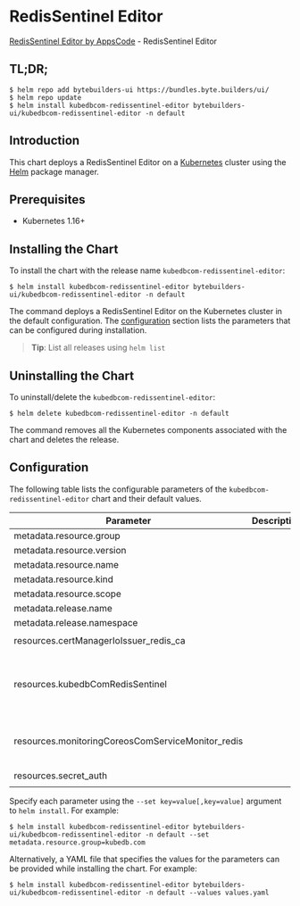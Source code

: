 # RedisSentinel Editor

[RedisSentinel Editor by AppsCode](https://byte.builders) - RedisSentinel Editor

## TL;DR;

```console
$ helm repo add bytebuilders-ui https://bundles.byte.builders/ui/
$ helm repo update
$ helm install kubedbcom-redissentinel-editor bytebuilders-ui/kubedbcom-redissentinel-editor -n default
```

## Introduction

This chart deploys a RedisSentinel Editor on a [Kubernetes](http://kubernetes.io) cluster using the [Helm](https://helm.sh) package manager.

## Prerequisites

- Kubernetes 1.16+

## Installing the Chart

To install the chart with the release name `kubedbcom-redissentinel-editor`:

```console
$ helm install kubedbcom-redissentinel-editor bytebuilders-ui/kubedbcom-redissentinel-editor -n default
```

The command deploys a RedisSentinel Editor on the Kubernetes cluster in the default configuration. The [configuration](#configuration) section lists the parameters that can be configured during installation.

> **Tip**: List all releases using `helm list`

## Uninstalling the Chart

To uninstall/delete the `kubedbcom-redissentinel-editor`:

```console
$ helm delete kubedbcom-redissentinel-editor -n default
```

The command removes all the Kubernetes components associated with the chart and deletes the release.

## Configuration

The following table lists the configurable parameters of the `kubedbcom-redissentinel-editor` chart and their default values.

|                     Parameter                     | Description |                                                                                                                                                                                                                                                                                                                  Default                                                                                                                                                                                                                                                                                                                  |
|---------------------------------------------------|-------------|-------------------------------------------------------------------------------------------------------------------------------------------------------------------------------------------------------------------------------------------------------------------------------------------------------------------------------------------------------------------------------------------------------------------------------------------------------------------------------------------------------------------------------------------------------------------------------------------------------------------------------------------|
| metadata.resource.group                           |             | `kubedb.com`                                                                                                                                                                                                                                                                                                                                                                                                                                                                                                                                                                                                                              |
| metadata.resource.version                         |             | `v1alpha2`                                                                                                                                                                                                                                                                                                                                                                                                                                                                                                                                                                                                                                |
| metadata.resource.name                            |             | `redissentinels`                                                                                                                                                                                                                                                                                                                                                                                                                                                                                                                                                                                                                          |
| metadata.resource.kind                            |             | `RedisSentinel`                                                                                                                                                                                                                                                                                                                                                                                                                                                                                                                                                                                                                           |
| metadata.resource.scope                           |             | `Namespaced`                                                                                                                                                                                                                                                                                                                                                                                                                                                                                                                                                                                                                              |
| metadata.release.name                             |             | `RELEASE-NAME`                                                                                                                                                                                                                                                                                                                                                                                                                                                                                                                                                                                                                            |
| metadata.release.namespace                        |             | `default`                                                                                                                                                                                                                                                                                                                                                                                                                                                                                                                                                                                                                                 |
| resources.certManagerIoIssuer_redis_ca            |             | `{"apiVersion":"cert-manager.io/v1","kind":"Issuer","metadata":{"name":"redis-ca","namespace":"demo"},"spec":{"ca":{"secretName":"redis-ca"}}}`                                                                                                                                                                                                                                                                                                                                                                                                                                                                                           |
| resources.kubedbComRedisSentinel                  |             | `{"apiVersion":"kubedb.com/v1alpha2","kind":"RedisSentinel","metadata":{"name":"redissentinel","namespace":"demo"},"spec":{"authSecret":{"name":"redissentinel-auth"},"monitor":{"agent":"prometheus.io","prometheus":{"exporter":{"resources":{"limits":{"cpu":"100m","memory":"128Mi"},"requests":{"cpu":"100m","memory":"128Mi"}}}}},"replicas":3,"storage":{"accessModes":["ReadWriteOnce"],"resources":{"requests":{"storage":"1Gi"}},"storageClassName":"standard"},"storageType":"Durable","terminationPolicy":"WipeOut","tls":{"issuerRef":{"apiGroup":"cert-manager.io","kind":"Issuer","name":"redis-ca"}},"version":"6.2.5"}}` |
| resources.monitoringCoreosComServiceMonitor_redis |             | `{"apiVersion":"monitoring.coreos.com/v1","kind":"ServiceMonitor","metadata":{"name":"redis","namespace":"demo"},"spec":{"endpoints":[{"honorLabels":true,"interval":"30s","path":"/metrics","port":"metrics"}],"namespaceSelector":{"matchNames":["demo"]},"selector":{"matchLabels":{"app.kubernetes.io/instance":"redis","app.kubernetes.io/name":"redises.kubedb.com"}}}}`                                                                                                                                                                                                                                                            |
| resources.secret_auth                             |             | `{"apiVersion":"v1","kind":"Secret","metadata":{"name":"redissentinel-auth","namespace":"demo"},"stringData":{"password":"thisIs1StrongPassword","username":"root"},"type":"Opaque"}`                                                                                                                                                                                                                                                                                                                                                                                                                                                     |


Specify each parameter using the `--set key=value[,key=value]` argument to `helm install`. For example:

```console
$ helm install kubedbcom-redissentinel-editor bytebuilders-ui/kubedbcom-redissentinel-editor -n default --set metadata.resource.group=kubedb.com
```

Alternatively, a YAML file that specifies the values for the parameters can be provided while
installing the chart. For example:

```console
$ helm install kubedbcom-redissentinel-editor bytebuilders-ui/kubedbcom-redissentinel-editor -n default --values values.yaml
```
